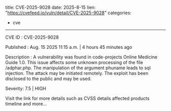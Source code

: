  
title: CVE-2025-9028
date: 2025-8-15
lien: "https://cvefeed.io/vuln/detail/CVE-2025-9028"
categories:
  - cve
---

CVE ID : CVE-2025-9028

Published :  Aug. 15
2025
11:15 a.m. | 4 hours
45 minutes ago

Description : A vulnerability was found in code-projects Online Medicine Guide 1.0. This issue affects some unknown processing of the file /adphar.php. The manipulation of the argument phuname leads to sql injection. The attack may be initiated remotely. The exploit has been disclosed to the public and may be used.

Severity: 7.5 | HIGH

Visit the link for more details
such as CVSS details
affected products
timeline
and more...
